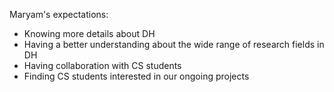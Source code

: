 Maryam's expectations:
* Knowing more details about DH
* Having a better understanding about the wide range of research fields in DH
* Having collaboration with CS students
* Finding CS students interested in our ongoing projects
